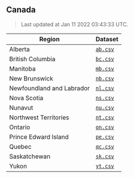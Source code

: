 ## Canada

> Last updated at Jan 11 2022 03:43:33 UTC.


| Region | Dataset |
| ------ | ------- |
| Alberta | [`ab.csv`](ab.csv) |
| British Columbia | [`bc.csv`](bc.csv) |
| Manitoba | [`mb.csv`](mb.csv) |
| New Brunswick | [`nb.csv`](nb.csv) |
| Newfoundland and Labrador | [`nl.csv`](nl.csv) |
| Nova Scotia | [`ns.csv`](ns.csv) |
| Nunavut | [`nu.csv`](nu.csv) |
| Northwest Territories | [`nt.csv`](nt.csv) |
| Ontario | [`on.csv`](on.csv) |
| Prince Edward Island | [`pe.csv`](pe.csv) |
| Quebec | [`qc.csv`](qc.csv) |
| Saskatchewan | [`sk.csv`](sk.csv) |
| Yukon | [`yt.csv`](yt.csv) |

